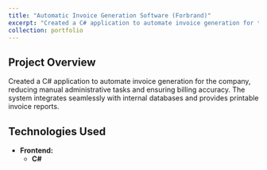 ```yaml
---
title: "Automatic Invoice Generation Software (Forbrand)"
excerpt: "Created a C# application to automate invoice generation for the company, reducing manual administrative tasks and ensuring billing accuracy. The system integrates seamlessly with internal databases and provides printable invoice reports. <br/>"
collection: portfolio
---
```

## Project Overview

Created a C# application to automate invoice generation for the company, reducing manual administrative tasks and ensuring billing accuracy. The system integrates seamlessly with internal databases and provides printable invoice reports.

## Technologies Used

- **Frontend:**
  - **C#**
